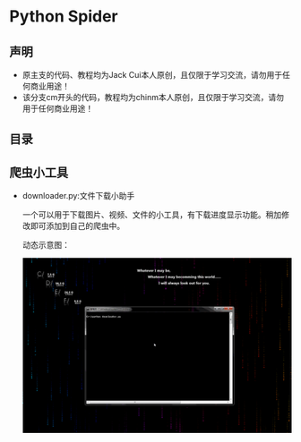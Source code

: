 # Python Spider

## 声明

* 原主支的代码、教程均为Jack Cui本人原创，且仅限于学习交流，请勿用于任何商业用途！
* 该分支cm开头的代码，教程均为chinm本人原创，且仅限于学习交流，请勿用于任何商业用途！


## 目录


## 爬虫小工具

* downloader.py:文件下载小助手

	一个可以用于下载图片、视频、文件的小工具，有下载进度显示功能。稍加修改即可添加到自己的爬虫中。
	
	动态示意图：
	
	![image](https://raw.githubusercontent.com/Jack-Cherish/Pictures/master/9.gif)

